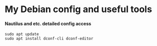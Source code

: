 # My Debian config and useful tools

#### Nautilus and etc. detailed config access

```console
sudo apt update
sudo apt install dconf-cli dconf-editor
```

